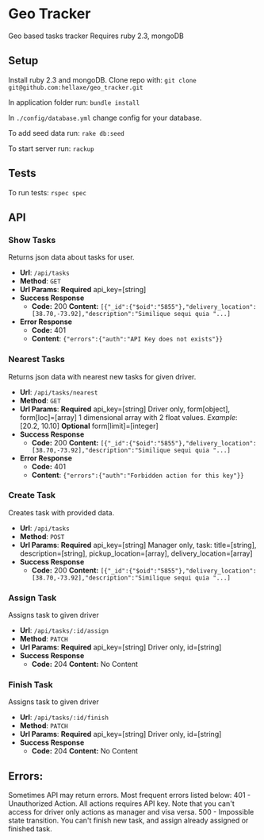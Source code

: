 # Geo Tracker
Geo based tasks tracker
Requires ruby 2.3, mongoDB

## Setup
Install ruby 2.3 and mongoDB.
Clone repo with:
`git clone git@github.com:hellaxe/geo_tracker.git`

In application folder run:
`bundle install`

In `./config/database.yml` change config for your database.

To add seed data run:
`rake db:seed`

To start server run:
`rackup`

## Tests
To run tests:
`rspec spec`

## API
### Show Tasks
Returns json data about tasks for user.
*   **Url**: `/api/tasks`
*   **Method**: `GET`
*   **Url Params**: 
    **Required**
    api_key=[string]
* **Success Response**
    *   **Code:** 200
        **Content:** `[{"_id":{"$oid":"5855"},"delivery_location":[38.70,-73.92],"description":"Similique sequi quia "...]`
* **Error Response**
    * **Code:** 401
    * **Content**: `{"errors":{"auth":"API Key does not exists"}}`

### Nearest Tasks
Returns json data with nearest new tasks for given driver.
*   **Url**: `/api/tasks/nearest`
*   **Method**: `GET`
*   **Url Params**: 
    **Required**
    api_key=[string] Driver only,
    form[object],
    form[loc]=[array] 1 dimensional array with 2 float values. *Example*: [20.2, 10.10]
    **Optional**
    form[limit]=[integer]
* **Success Response**
    *   **Code:** 200
        **Content:** `[{"_id":{"$oid":"5855"},"delivery_location":[38.70,-73.92],"description":"Similique sequi quia "...]`
* **Error Response**
    * **Code:** 401
    * **Content**: `{"errors":{"auth":"Forbidden action for this key"}}`

### Create Task
Creates task with provided data.
*   **Url**: `/api/tasks`
*   **Method**: `POST`
*   **Url Params**: 
    **Required**
    api_key=[string] Manager only,
    task:
    title=[string],
    description=[string],
    pickup_location=[array],
    delivery_location=[array]
* **Success Response**
    *   **Code:** 200
        **Content:** `[{"_id":{"$oid":"5855"},"delivery_location":[38.70,-73.92],"description":"Similique sequi quia "...]`

### Assign Task
Assigns task to given driver
*   **Url**: `/api/tasks/:id/assign`
*   **Method**: `PATCH`
*   **Url Params**: 
    **Required**
    api_key=[string] Driver only,
    id=[string]
* **Success Response**
    *   **Code:** 204
        **Content:** No Content

### Finish Task
Assigns task to given driver
*   **Url**: `/api/tasks/:id/finish`
*   **Method**: `PATCH`
*   **Url Params**: 
    **Required**
    api_key=[string] Driver only, 
    id=[string]
* **Success Response**
    *   **Code:** 204
        **Content:** No Content

## Errors:
Sometimes API may return errors. Most frequent errors listed below:
401 - Unauthorized Action. All actions requires API key. Note that you can't access for driver only actions as manager and visa versa.
500 - Impossible state transition. You can't finish new task, and assign already assigned or finished task.